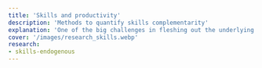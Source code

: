 ```yaml
---
title: 'Skills and productivity'
description: 'Methods to quantify skills complementarity'
explanation: 'One of the big challenges in fleshing out the underlying mechanisms of productivity is measuring how different skills come together to produce more, i.e. their complementarity. Typically, complementarity is approximated by looking at skill profiles that co-occur more often than expected. This research area takes a different (more direct) approach by proposing models that are explicit about the relationship between skills firm technology. At the moment, you can read my work with Zach Kessler on how we estimate the wage fraction that is due to complementarities (as opposed to their individual contributions). This is an active work stream so more publications will be posted soon.'
cover: '/images/research_skills.webp'
research:
- skills-endogenous
---
```

